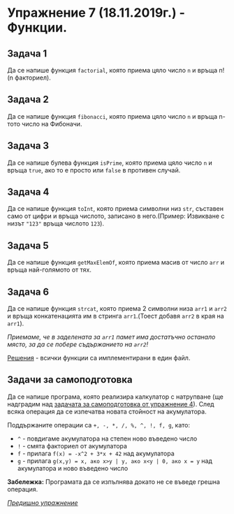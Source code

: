 # Упражнение 7 (18.11.2019г.) - Функции.

## Задача 1

Да се напише функция `factorial`, която приема цяло число `n` и връща n! (n факториел).

## Задача 2

Да се напише функция `fibonacci`, която приема цяло число `n` и връща n-тото число на Фибоначи.

## Задача 3

Да се напише булева функция `isPrime`, която приема цяло число `n` и връща `true`, ако то е просто или `false` в противен случай.

## Задача 4

Да се напише функция `toInt`, която приема символни низ `str`, съставен само от цифри и връща числото, записано в него.(Пример: Извикване с низът `"123"` връща числото `123`). 

## Задача 5

Да се напише функция `getMaxElemOf`, която приема масив от число `arr` и връща най-голямото от тях.

## Задача 6

Да се напише функция `strcat`, която приема 2 символни низа `arr1` и `arr2` и връща конкатенацията им в стринга `arr1`.(Тоест добавя `arr2` в края на `arr1`). 

*Приемаме, че в заделената за `arr1` памет има достатъчно останало място, за да се побере съдържанието на `arr2`!*

[Решения](./solutions.cpp) - всички функции са имплементирани в един файл.

## Задачи за самоподготовка

Да се напише програма, която реализира калкулатор с натрупване (ще надградим над [задачата за самоподготовка от упражнение 4](../lab4/README.md#задачи-за-самоподготовка)). След всяка операция да се изпечатва новата стойност на акумулатора.

Поддържаните операции са `+, -, *, /, %, ^, !, f, g`, като:
- `^` - повдигаме акумулатора на степен ново въведено число
- `!` - смята факториел от акумулатора
- `f` - прилага `f(x) = -x^2 + 3*x + 42` над акумулатора
- `g` - прилага `g(x,y) = x, ако x>y | y, ако x<y | 0, ако x = y` над акумулатора и ново въведено число
                        
**Забележка:** Програмата да се изпълнява докато не се въведе грешна операция.

[*Предишно упражнение*](../lab6)